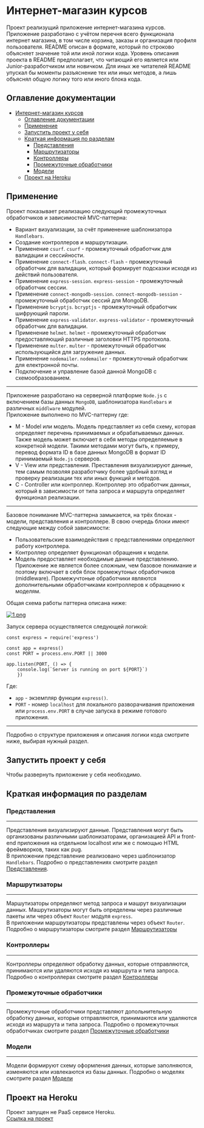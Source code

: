 # Интернет-магазин курсов

Проект реализущий приложение интернет-магазина курсов. Приложение разработано с учётом перечня всего функционала интернет магазина, в том числе корзина, заказы и организация профиля пользователя. README описан в формате, который по строково объясняет значение той или иной логики кода. Уровень описания проекта в README предполагает, что читающий его является или Junior-разработчиком или новичком. Для иных же читателей README упускал бы моменты разъяснение тех или иных методов, а лишь объяснял общую логику того или иного блока кода. 

## Оглавление документации 
- [Интернет-магазин курсов](#интернет-магазин-курсов)
  - [Оглавление документации](#оглавление-документации)
  - [Применение](#применение)
  - [Запустить проект у себя](#запустить-проект-у-себя)
  - [Краткая информация по разделам](#краткая-информация-по-разделам)
    - [Представления](#представления)
    - [Маршрутизаторы](#маршрутизаторы)
    - [Контроллеры](#контроллеры)
    - [Промежуточные обработчики](#промежуточные-обработчики)
    - [Модели](#модели)
  - [Проект на Heroku](#проект-на-heroku)

## Применение

Проект показывает реализацию следующий промежуточных обработчиков и зависимостей MVC-паттерна:
- Вариант визуализации, за счёт применение шаблонизатора `Handlebars`.
- Создание контроллеров и маршрутизации.
- Применение `csurf`. `csurf` - промежуточный обработчик для валидации и сессийности.
- Применение `connect-flash`. `connect-flash` - промежуточный обработчик для валидации, который формирует подсказки исходя из действий пользователя.
- Применение `express-session`. `express-session` - промежуточный обработчик cессии.
- Применение `connect-mongodb-session`. `connect-mongodb-session` - промежуточный обработчик сессий для MongoDB.
- Применение `bcryptjs`. `bcryptjs` - промежуточный обработчик шифрующий пароли.
- Применение `express-validator`. `express-validator` - промежуточный обработчик для валидации.
- Применение `helmet`. `helmet` - промежуточный обработчик предоставляющий различные заголовки HTTPS протокола.
- Применение `multer`. `multer` - промежуточный обработчик использующийся для загружение данных.
- Применение `nodemailer`. `nodemailer` - промежуточный обработчик для електронной почты.
- Подключение и управление базой данной MongoDB с схемообразованием. 

---

Приложение разработано на серверной платформе `Node.js` с включением базы данных `MongoDB`, шаблонизатора `Handlebars` и различных `middlware` модулей. <br/>
Приложение выполнено по MVC-паттерну где: <br/>
- M - Model или модель. Модель представляет из себя схему, которая определяет перечень принимаемых и обрабатываемых данных. Также модель может включает в себя методы определяемые в конкретной модели. Такими методами могут быть, к примеру, перевод формата ID в базе данных MongoDB в формат ID принимаемый `Node.js` серверов. <br/>
- V - View или представления. Преставления визуализируют данные, тем самым позволяя разработчику более удобный взгляд и проверку реализации тех или иных функций и методов. <br/>
- С - Controller или контроллер. Контроллер это обработчик данных, который в зависимости от типа запроса и маршрута определяет функционал реализации. <br/>

---

Базовое понимание MVC-паттерна замыкается, на трёх блоках - модели, представления и контроллере. В свою очередь блоки имеют следующие между собой зависимости: <br/>
- Пользовательские взаимодействия с представлениями определяют работу контроллера. <br/>
- Контроллер определяет функционал обращения к модели. <br/>
- Модель предоставляет необходимые данные представлению. <br/>
Приложение же является более сложным, чем базовое понимание и поэтому включает в себя блок промежутоных обработчиков (middleware). Промежучтоные обработчики являются дополнительными обработчиками контроллеров к обращению к моделям. <br/>

Общая схема работы паттерна описана ниже: <br/>

[![1.png](https://i.postimg.cc/L8P1rNX5/1.png)](https://postimg.cc/XrVq5K96)

Запуск сервера осуществляется следующей логикой: <br/>
```node
const express = require('express')

const app = express()
const PORT = process.env.PORT || 3000

app.listen(PORT, () => {
    console.log(`Server is running on port ${PORT}`)
    })
```
Где: <br/>
- `app` - экземпляр функции `express()`. <br/>
- `PORT` - номер `localhost` для локального разворачивания приложения или `process.env.PORT` в случае запуска в режиме готового приложения. <br/>

---

Подробно о структуре приложения и описания логики кода смотрите ниже, выбирая нужный раздел.

## Запустить проект у себя

Чтобы развернуть приложение у себя необходимо.


## Краткая информация по разделам

### Представления

---

Представления визуализируют данные. Представления могут быть организованы различными шаблонизаторами, организацией API и front-end приложения на отдельном localhost или же с помощью HTML фреймворков, таких как pug. <br/>
В приложении представление реализовано через шаблонизатор `Handlebars`. Подробно о представлениях смотрите раздел [Представления](sections.md/views.md). <br/>

### Маршрутизаторы

---

Маршутизаторы определяют метод запроса и машрут визуализации данных. Машрутизаторы могут быть определены через различные пакеты или через объект `Router` модуля `express`. <br/>
В приложении маршрутизаторы представлены через объект `Router`. Подробно о маршрутизаторы смотрите раздел [Маршрутизаторы](sections.md/routes.md) <br/>

### Контроллеры

---

Контроллеры определяют обработку данных, которые отправляются, принимаются или удаляются исходя из маршрута и типа запроса. Подробно о контроллерах смотрите раздел [Контроллеры](sections.md/controllers.md) <br/>

### Промежуточные обработчики

---

Промежуточные обработчики представляют допольнительную обработку данных, которые отправляются, принимаются или удаляются исходя из маршрута и типа запроса. Подробно о промежуточных обработчиках смотрите раздел [Промежуточные обработчики](sections.md/middleware.md) <br/>

### Модели

---

Модели формируют схему оформления данных, которые заполняются, изменяются или извлекаются из базы данных. Подробно о моделях смотрите раздел [Модели](sections.md/models.md) <br/>

## Проект на Heroku
Проект запущен не PaaS сервисе Heroku. <br/> 
[Ссылка на проект](https://stark-wildwood-85340.herokuapp.com/)

